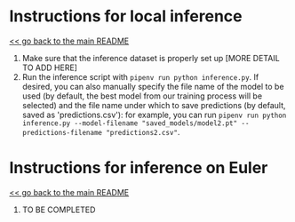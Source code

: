 # Instructions for local inference
[<< go back to the main README](../README.md)
1. Make sure that the inference dataset is properly set up [MORE DETAIL TO ADD HERE]
2. Run the inference script with `pipenv run python inference.py`. If desired, you can also manually specify the file name of the model to be used (by default, the best model from our training process will be selected) and the file name under which to save predictions (by default, saved as 'predictions.csv'): for example, you can run `pipenv run python inference.py --model-filename "saved_models/model2.pt" --predictions-filename "predictions2.csv"`.
# Instructions for inference on Euler
[<< go back to the main README](../README.md)
1. TO BE COMPLETED